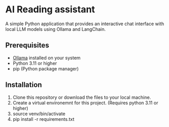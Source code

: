 # AI Reading assistant

A simple Python application that provides an interactive chat interface with local LLM models using Ollama and LangChain.

## Prerequisites

- [Ollama](https://ollama.ai/) installed on your system
- Python 3.11 or higher
- pip (Python package manager)

## Installation

1. Clone this repository or download the files to your local machine.
2. Create a virtual environemnt for this project. (Requires python 3.11 or higher)
3. source venv/bin/activate
4. pip install -r requirements.txt

